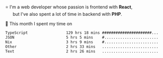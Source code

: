 ⭐ I'm a web developer whose passion is frontend with <b>React</b>,<br/>
&nbsp; &nbsp; &nbsp; but I've also spent a lot of time in backend with <b>PHP</b>.

📅 This month I spent my time on

<!--START_SECTION:waka-->

```txt
TypeScript                 129 hrs 18 mins ######################...   86.98 %
JSON                       5 hrs 5 mins    #........................   03.43 %
Nix                        3 hrs 9 mins    #........................   02.12 %
Other                      2 hrs 33 mins   .........................   01.72 %
Text                       2 hrs 26 mins   .........................   01.64 %
```

<!--END_SECTION:waka-->
